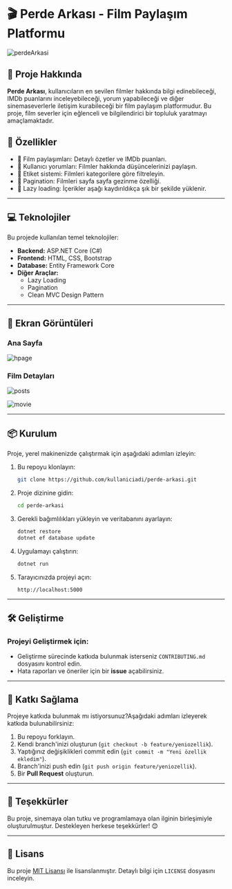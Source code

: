 # 🎬 Perde Arkası - Film Paylaşım Platformu

![perdeArkasi](https://github.com/user-attachments/assets/5600d9e0-71e8-49c5-9a77-63739310ab55)



## 📖 Proje Hakkında

**Perde Arkası**, kullanıcıların en sevilen filmler hakkında bilgi edinebileceği, IMDb puanlarını inceleyebileceği, yorum yapabileceği ve diğer sinemaseverlerle iletişim kurabileceği bir film paylaşım platformudur. Bu proje, film severler için eğlenceli ve bilgilendirici bir topluluk yaratmayı amaçlamaktadır. 

## 🚀 Özellikler

- 🎥 Film paylaşımları: Detaylı özetler ve IMDb puanları.
- 📜 Kullanıcı yorumları: Filmler hakkında düşüncelerinizi paylaşın.
- 🔖 Etiket sistemi: Filmleri kategorilere göre filtreleyin.
- 📄 Pagination: Filmleri sayfa sayfa gezinme özelliği.
- 🌟 Lazy loading: İçerikler aşağı kaydırıldıkça şık bir şekilde yüklenir.

---

## 💻 Teknolojiler

Bu projede kullanılan temel teknolojiler:

- **Backend:** ASP.NET Core (C#)
- **Frontend:** HTML, CSS, Bootstrap
- **Database:** Entity Framework Core
- **Diğer Araçlar:** 
  - Lazy Loading
  - Pagination
  - Clean MVC Design Pattern

---

## 📸 Ekran Görüntüleri

### Ana Sayfa
![hpage](https://github.com/user-attachments/assets/4d51f746-45fc-4afd-b911-39c14487a5c8)


### Film Detayları
![posts](https://github.com/user-attachments/assets/421341ce-b6aa-4c57-a826-6a48936f1b9a)

![movie](https://github.com/user-attachments/assets/09125f4e-479b-4f78-8299-76683fe2e26f)


---

## 📦 Kurulum

Proje, yerel makinenizde çalıştırmak için aşağıdaki adımları izleyin:

1. Bu repoyu klonlayın:
    ```bash
    git clone https://github.com/kullaniciadi/perde-arkasi.git
    ```

2. Proje dizinine gidin:
    ```bash
    cd perde-arkasi
    ```

3. Gerekli bağımlılıkları yükleyin ve veritabanını ayarlayın:
    ```bash
    dotnet restore
    dotnet ef database update
    ```

4. Uygulamayı çalıştırın:
    ```bash
    dotnet run
    ```

5. Tarayıcınızda projeyi açın:
    ```
    http://localhost:5000
    ```

---

## 🛠️ Geliştirme

### Projeyi Geliştirmek için:

- Geliştirme sürecinde katkıda bulunmak isterseniz `CONTRIBUTING.md` dosyasını kontrol edin.
- Hata raporları ve öneriler için bir **issue** açabilirsiniz.

---

## 🤝 Katkı Sağlama

Projeye katkıda bulunmak mı istiyorsunuz?Aşağıdaki adımları izleyerek katkıda bulunabilirsiniz:

1. Bu repoyu forklayın.
2. Kendi branch'inizi oluşturun (`git checkout -b feature/yeniozellik`).
3. Yaptığınız değişiklikleri commit edin (`git commit -m "Yeni özellik ekledim"`).
4. Branch'inizi push edin (`git push origin feature/yeniozellik`).
5. Bir **Pull Request** oluşturun.

---

## 🌟 Teşekkürler

Bu proje, sinemaya olan tutku ve programlamaya olan ilginin birleşimiyle oluşturulmuştur. Destekleyen herkese teşekkürler! 😊

---

## 📄 Lisans

Bu proje [MIT Lisansı](LICENSE) ile lisanslanmıştır. Detaylı bilgi için `LICENSE` dosyasını inceleyin.
